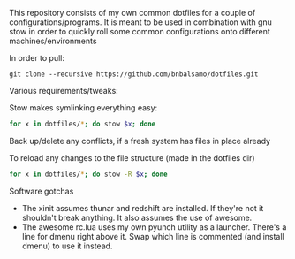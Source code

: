 This repository consists of my own common dotfiles for a couple of configurations/programs. It is meant to be used in combination with gnu stow in order to quickly roll some common configurations onto different machines/environments

In order to pull:
```
git clone --recursive https://github.com/bnbalsamo/dotfiles.git
```

Various requirements/tweaks:

Stow makes symlinking everything easy:
```bash
for x in dotfiles/*; do stow $x; done
```

Back up/delete any conflicts, if a fresh system has files in place already

To reload any changes to the file structure (made in the dotfiles dir)
```bash
for x in dotfiles/*; do stow -R $x; done
```


Software gotchas

- The xinit assumes thunar and redshift are installed. If they're not it shouldn't break anything. It also assumes the use of awesome.
- The awesome rc.lua uses my own pyunch utility as a launcher. There's a line for dmenu right above it. Swap which line is commented (and install dmenu) to use it instead.
